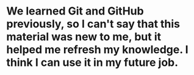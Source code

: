 # We learned Git and GitHub previously, so I can't say that this material was new to me, but it helped me refresh my knowledge. I think I can use it in my future job.
